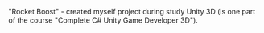 "Rocket Boost" - created myself project during study Unity 3D (is one part of the course "Complete C# Unity Game Developer 3D").  
